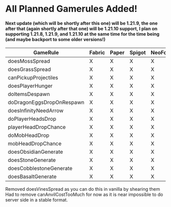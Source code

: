 # All Planned Gamerules Added!
#### Next update (which will be shortly after this one) will be 1.21.9, the one after that (again shortly after that one) will be 1.21.10 support, I plan on supporting 1.21.8, 1.21.9, and 1.21.10 at the same time for the time being (and maybe backport to some older versions!)

| GameRule                  | Fabric | Paper | Spigot | NeoForge |
|---------------------------|--------|-------|--------|----------|
| doesMossSpread            | X      | X     | X      | X        |
| doesGrassSpread           | X      | X     | X      | X        | 
| canPickupProjectiles      | X      | X     | X      | X        |
| doesPlayerHunger          | X      | X     | X      | X        |
| doItemsDespawn            | X      | X     | X      | X        |
| doDragonEggsDropOnRespawn | X      | X     | X      | X        |
| doesInfinityNeedArrow     | X      | X     | X      | X        |
| doPlayerHeadsDrop         | X      | X     | X      | X        |
| playerHeadDropChance      | X      | X     | X      | X        |
| doMobHeadDrop             | X      | X     | X      | X        |
| mobHeadDropChance         | X      | X     | X      | X        |
| doesObsidianGenerate      | X      | X     | X      | X        |
| doesStoneGenerate         | X      | X     | X      | X        |
| doesCobblestoneGenerate   | X      | X     | X      | X        |
| doesBasaltGenerate        | X      | X     | X      | X        |

Removed doesVinesSpread as you can do this in vanilla by shearing them
Had to remove canAnvilCostTooMuch for now as it is near impossible to do server side in a stable format.